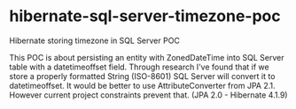 # hibernate-sql-server-timezone-poc
Hibernate storing timezone in SQL Server POC

This POC is about persisting an entity with ZonedDateTime into SQL Server table with a datetimeoffset field. Through research I've found that if we store a properly formatted String (ISO-8601) SQL Server will convert it to datetimeoffset.
It would be better to use AttributeConverter from JPA 2.1. However current project constraints prevent that. (JPA 2.0 - Hibernate 4.1.9)
